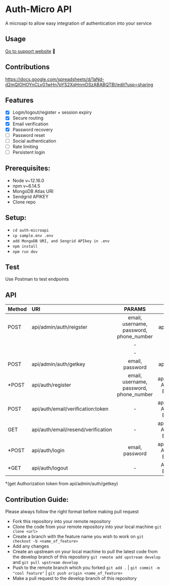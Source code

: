 # Auth-Micro API
A microapi to allow easy integration of authentication into your service

## Usage 
[Go to support website](https://auth.microapi.dev) 🎈

## Contributions
https://docs.google.com/spreadsheets/d/1aNd-d2mQIOHOYnCLvG1wHn7pYS2XqHnmDSzABABQTBI/edit?usp=sharing

## Features
- [x] Login/logout/register + session expiry
- [x] Secure routing
- [x] Email verification
- [x] Password recovery
- [ ] Password reset
- [ ] Social authentication
- [ ] Rate limiting
- [ ] Persistent login

## Prerequisites:
- Node v~12.16.0
- npm v~6.14.5
- MongoDB Atlas URI
- Sendgrid APIKEY
- Clone repo

## Setup:
- `cd auth-microapi`
- `cp sample.env .env`
- `add MongoDB URI, and Sengrid APIkey in .env`
- `npm install`
- `npm run dev`

## Test
Use Postman to test endpoints

## API
| Method | URI                                      | PARAMS                                  | HEADERS                                       |
| :---   | :----                                    | :----:                                  | :----:                                        | 
| POST   | api/admin/auth/reigster                  | email, username, password, phone_number | application/json                              |
|     |   |                   -                     |             -                                 |
|     |  |                   -                     |             -                                 |
| POST   | api/admin/auth/getkey                    | email, password                         | application/json                              |
| *POST  | api/auth/register                        | email, username, password, phone_number | application/json, Authorization: Bearer token |
| POST   | api/auth/email/verification:token        |               -                         | application/json, Authorization: Bearer token |
| GET    | api/auth/email/resend/verification       |                   -                     | application/json, Authorization: Bearer token |
| *POST  | api/auth/login                           | email, password                         | application/json, Authorization: Bearer token |
| *GET   | api/auth/logout                          |                -                        |             Authorization: Bearer token       |
*(get Authorization token from api/admin/auth/getkey)

## Contribution Guide:
Please always follow the right format before making pull request

* Fork this repository into your remote repository
* Clone the code from your remote repository into your local machine `git clone <url>`
* Create a branch with the feature name you wish to work on `git checkout -b <name_of_feature>`
* Add any changes
* Create an upstream on your local machine to pull the latest code from the develop branch of this repository `git remote add upstream develop` and `git pull upstream develop`
* Push to the remote branch which you forked `git add .` | `git commit -m "cool feature"` | `git push origin <name_of_feature>`
* Make a pull request to the develop branch of this repository

